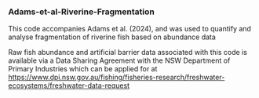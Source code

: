 ### Adams-et-al-Riverine-Fragmentation
This code accompanies Adams et al. (2024), and was used to quantify and analyse fragmentation of riverine fish based on abundance data

Raw fish abundance and artificial barrier data associated with this code is available via a Data Sharing Agreement with the NSW Department of Primary Industries which can be applied for at https://www.dpi.nsw.gov.au/fishing/fisheries-research/freshwater-ecosystems/freshwater-data-request
